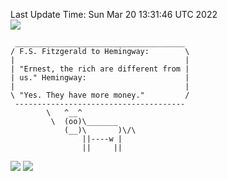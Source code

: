 Last Update Time: 
Sun Mar 20 13:31:46 UTC 2022
<br>![](https://img.shields.io/badge/%E5%A4%A7%E5%AE%B6-%E5%AE%89%E5%AE%89-green)<br>
```
 ______________________________________
/ F.S. Fitzgerald to Hemingway:        \
|                                      |
| "Ernest, the rich are different from |
| us." Hemingway:                      |
|                                      |
\ "Yes. They have more money."         /
 --------------------------------------
        \   ^__^
         \  (oo)\_______
            (__)\       )\/\
                ||----w |
                ||     ||
```
![](https://github-readme-stats.vercel.app/api?username=chenlitw)
![](https://github-readme-stats.vercel.app/api/top-langs/?username=chenlitw)
